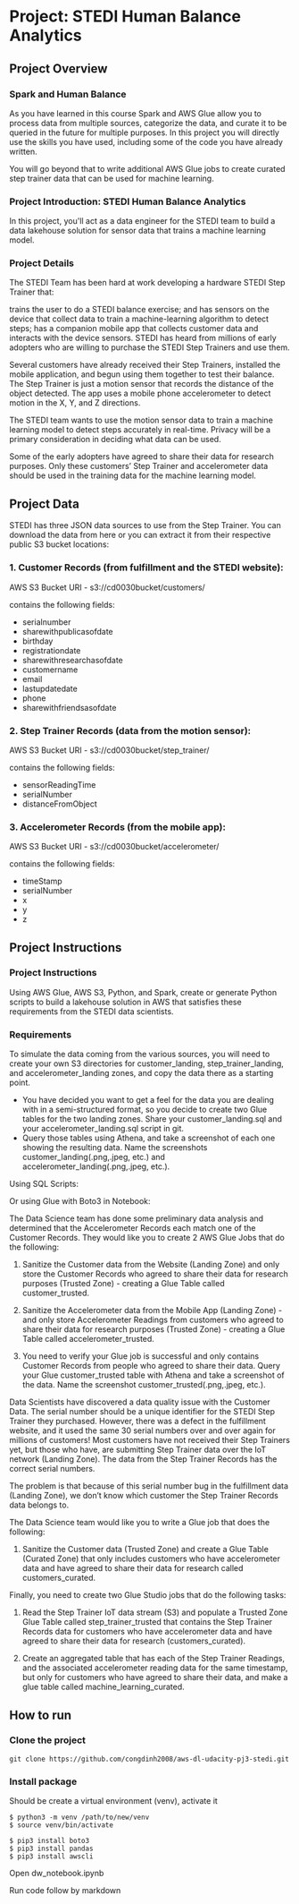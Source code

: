 # Project: STEDI Human Balance Analytics

## Project Overview
### Spark and Human Balance

As you have learned in this course Spark and AWS Glue allow you to process data from multiple sources, categorize the data, and curate it to be queried in the future for multiple purposes. In this project you will directly use the skills you have used, including some of the code you have already written.

You will go beyond that to write additional AWS Glue jobs to create curated step trainer data that can be used for machine learning.

### Project Introduction: STEDI Human Balance Analytics

In this project, you'll act as a data engineer for the STEDI team to build a data lakehouse solution for sensor data that trains a machine learning model.

### Project Details

The STEDI Team has been hard at work developing a hardware STEDI Step Trainer that:

trains the user to do a STEDI balance exercise;
and has sensors on the device that collect data to train a machine-learning algorithm to detect steps;
has a companion mobile app that collects customer data and interacts with the device sensors.
STEDI has heard from millions of early adopters who are willing to purchase the STEDI Step Trainers and use them.

Several customers have already received their Step Trainers, installed the mobile application, and begun using them together to test their balance. The Step Trainer is just a motion sensor that records the distance of the object detected. The app uses a mobile phone accelerometer to detect motion in the X, Y, and Z directions.

The STEDI team wants to use the motion sensor data to train a machine learning model to detect steps accurately in real-time. Privacy will be a primary consideration in deciding what data can be used.

Some of the early adopters have agreed to share their data for research purposes. Only these customers’ Step Trainer and accelerometer data should be used in the training data for the machine learning model.

## Project Data

STEDI has three JSON data sources to use from the Step Trainer. You can download the data from here or you can extract it from their respective public S3 bucket locations:

### 1. Customer Records (from fulfillment and the STEDI website):

AWS S3 Bucket URI - s3://cd0030bucket/customers/

contains the following fields:

- serialnumber
- sharewithpublicasofdate
- birthday
- registrationdate
- sharewithresearchasofdate
- customername
- email
- lastupdatedate
- phone
- sharewithfriendsasofdate

### 2. Step Trainer Records (data from the motion sensor):

AWS S3 Bucket URI - s3://cd0030bucket/step_trainer/

contains the following fields:

- sensorReadingTime
- serialNumber
- distanceFromObject

### 3. Accelerometer Records (from the mobile app):

AWS S3 Bucket URI - s3://cd0030bucket/accelerometer/

contains the following fields:

- timeStamp
- serialNumber
- x
- y
- z

## Project Instructions

### Project Instructions

Using AWS Glue, AWS S3, Python, and Spark, create or generate Python scripts to build a lakehouse solution in AWS that satisfies these requirements from the STEDI data scientists.

### Requirements

To simulate the data coming from the various sources, you will need to create your own S3 directories for customer_landing, step_trainer_landing, and accelerometer_landing zones, and copy the data there as a starting point.

- You have decided you want to get a feel for the data you are dealing with in a semi-structured format, so you decide to create two Glue tables for the two landing zones. Share your customer_landing.sql and your accelerometer_landing.sql script in git.
- Query those tables using Athena, and take a screenshot of each one showing the resulting data. Name the screenshots customer_landing(.png,.jpeg, etc.) and accelerometer_landing(.png,.jpeg, etc.).

Using SQL Scripts:

Or using Glue with Boto3 in Notebook: 

The Data Science team has done some preliminary data analysis and determined that the Accelerometer Records each match one of the Customer Records. They would like you to create 2 AWS Glue Jobs that do the following:

1. Sanitize the Customer data from the Website (Landing Zone) and only store the Customer Records who agreed to share their data for research purposes (Trusted Zone) - creating a Glue Table called customer_trusted.

2. Sanitize the Accelerometer data from the Mobile App (Landing Zone) - and only store Accelerometer Readings from customers who agreed to share their data for research purposes (Trusted Zone) - creating a Glue Table called accelerometer_trusted.

3. You need to verify your Glue job is successful and only contains Customer Records from people who agreed to share their data. Query your Glue customer_trusted table with Athena and take a screenshot of the data. Name the screenshot customer_trusted(.png,.jpeg, etc.).

Data Scientists have discovered a data quality issue with the Customer Data. The serial number should be a unique identifier for the STEDI Step Trainer they purchased. However, there was a defect in the fulfillment website, and it used the same 30 serial numbers over and over again for millions of customers! Most customers have not received their Step Trainers yet, but those who have, are submitting Step Trainer data over the IoT network (Landing Zone). The data from the Step Trainer Records has the correct serial numbers.

The problem is that because of this serial number bug in the fulfillment data (Landing Zone), we don’t know which customer the Step Trainer Records data belongs to.

The Data Science team would like you to write a Glue job that does the following:

1. Sanitize the Customer data (Trusted Zone) and create a Glue Table (Curated Zone) that only includes customers who have accelerometer data and have agreed to share their data for research called customers_curated.

Finally, you need to create two Glue Studio jobs that do the following tasks:

1. Read the Step Trainer IoT data stream (S3) and populate a Trusted Zone Glue Table called step_trainer_trusted that contains the Step Trainer Records data for customers who have accelerometer data and have agreed to share their data for research (customers_curated).

2. Create an aggregated table that has each of the Step Trainer Readings, and the associated accelerometer reading data for the same timestamp, but only for customers who have agreed to share their data, and make a glue table called machine_learning_curated.

## How to run

### Clone the project

```
git clone https://github.com/congdinh2008/aws-dl-udacity-pj3-stedi.git
```

### Install package

Should be create a virtual environment (venv), activate it

```
$ python3 -m venv /path/to/new/venv
$ source venv/bin/activate
```

```
$ pip3 install boto3
$ pip3 install pandas
$ pip3 install awscli
```

Open dw_notebook.ipynb

Run code follow by markdown

